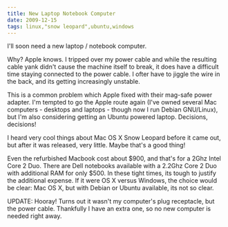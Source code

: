 ```yaml
---
title: New Laptop Notebook Computer
date: 2009-12-15
tags: linux,"snow leopard",ubuntu,windows
---
```

I'll soon need a new laptop / notebook computer.

Why? Apple knows. I tripped over my power cable and while the resulting cable yank didn't cause the machine itself to break, it does have a difficult time staying connected to the power cable. I ofter have to jiggle the wire in the back, and its getting increasingly unstable.

This is a common problem which Apple fixed with their mag-safe power adapter. I'm tempted to go the Apple route again (I've owned several Mac computers - desktops and laptops - though now I run Debian GNU/Linux), but I'm also considering getting an Ubuntu powered laptop. Decisions, decisions!

I heard very cool things about Mac OS X Snow Leopard before it came out, but after it was released, very little. Maybe that's a good thing!

Even the refurbished Macbook cost about $900, and that's for a 2Ghz Intel Core 2 Duo. There are Dell notebooks available with a 2.2Ghz Core 2 Duo with additional RAM for only $500. In these tight times, its tough to justify the additional expense. If it were OS X versus Windows, the choice would be clear: Mac OS X, but with Debian or Ubuntu available, its not so clear.

UPDATE: Hooray! Turns out it wasn't my computer's plug receptacle, but the power cable. Thankfully I have an extra one, so no new computer is needed right away.

